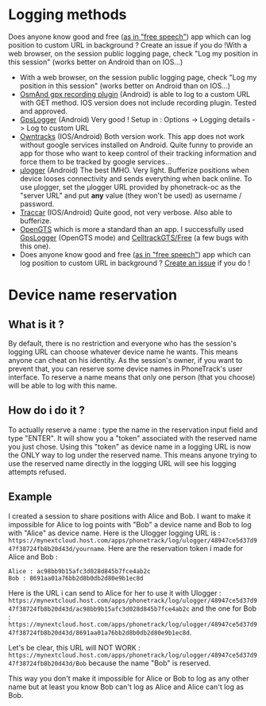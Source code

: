 # Logging methods

Does anyone know good and free ([as in "free speech"](https://www.gnu.org/philosophy/free-sw.en.html)) app which can log position to custom URL in background ? Create an issue if you do !With a web browser, on the session public logging page, check "Log my position in this session" (works better on Android than on IOS...)

* With a web browser, on the session public logging page, check "Log my position in this session" (works better on Android than on IOS...)
* [OsmAnd gpx recording plugin](https://osmand.net/features?id=trip-recording-plugin#Online_tracking) (Android) is able to log to a custom URL with GET method. IOS version does not include recording plugin. Tested and approved.
* [GpsLogger](http://code.mendhak.com/gpslogger/#features) (Android) Very good ! Setup in : Options -> Logging details -> Log to custom URL
* [Owntracks](http://owntracks.org/) (IOS/Android) Both version work. This app does not work without google services installed on Android. Quite funny to provide an app for those who want to keep control of their tracking information and force them to be tracked by google services...
* [µlogger](https://f-droid.org/packages/net.fabiszewski.ulogger/) (Android) The best IMHO. Very light. Bufferize positions when device looses connectivity and sends everything when back online. To use µlogger, set the µlogger URL provided by phonetrack-oc as the "server URL" and put **any** value (they won't be used) as username / password.
* [Traccar](https://www.traccar.org/client/) (IOS/Android) Quite good, not very verbose. Also able to bufferize.
* [OpenGTS](http://opengts.org/) which is more a standard than an app. I successfully used [GpsLogger](http://code.mendhak.com/gpslogger/#features) (OpenGTS mode) and [CelltrackGTS/Free](http://www.geotelematic.com/CelltracGTS/Free.html) (a few bugs with this one).
* Does anyone know good and free ([as in "free speech"](https://www.gnu.org/philosophy/free-sw.en.html)) app which can log position to custom URL in background ? [Create an issue](https://gitlab.com/eneiluj/phonetrack-oc/issues/new?issue%5Bassignee_id%5D=&issue%5Bmilestone_id%5D=) if you do !

# Device name reservation

## What is it ?

By default, there is no restriction and everyone who has the session's logging URL can choose whatever device name he wants. This means anyone can cheat on his identity. As the session's owner, if you want to prevent that, you can reserve some device names in PhoneTrack's user interface. To reserve a name means that only one person (that you choose) will be able to log with this name.

## How do i do it ?

To actually reserve a name : type the name in the reservation input field and type "ENTER". It will show you a "token" associated with the reserved name you just chose. Using this "token" as device name in a logging URL is now the ONLY way to log under the reserved name. This means anyone trying to use the reserved name directly in the logging URL will see his logging attempts refused.

## Example

I created a session to share positions with Alice and Bob. I want to make it impossible for Alice to log points with "Bob" a device name and Bob to log with "Alice" as device name.
Here is the Ulogger logging URL is : ```https://mynextcloud.host.com/apps/phonetrack/log/ulogger/48947ce5d37d947f38724fb8b20d43d/yourname```. Here are the reservation token i made for Alice and Bob :
```
Alice : ac98bb9b15afc3d028d845b7fce4ab2c
Bob : 8691aa01a76bb2d8b0db2d80e9b1ec8d
```

Here is the URL i can send to Alice for her to use it with Ulogger :
```https://mynextcloud.host.com/apps/phonetrack/log/ulogger/48947ce5d37d947f38724fb8b20d43d/ac98bb9b15afc3d028d845b7fce4ab2c```
and the one for Bob : ```https://mynextcloud.host.com/apps/phonetrack/log/ulogger/48947ce5d37d947f38724fb8b20d43d/8691aa01a76bb2d8b0db2d80e9b1ec8d```.

Let's be clear, this URL will NOT WORK : ```https://mynextcloud.host.com/apps/phonetrack/log/ulogger/48947ce5d37d947f38724fb8b20d43d/Bob``` because the name "Bob" is reserved.

This way you don't make it impossible for Alice or Bob to log as any other name but at least you know Bob can't log as Alice and Alice can't log as Bob.